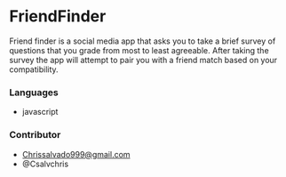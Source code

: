 # FriendFinder
Friend finder is a social media app that asks you to take a brief survey of questions that you grade from most to least agreeable. After taking the survey the app will attempt to pair you with a friend match based on your compatibility.

### Languages
* javascript

### Contributor
* Chrissalvado999@gmail.com
* @Csalvchris
  